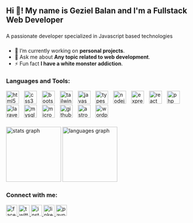 <h2 align="left">Hi 👋! My name is Geziel Balan and I'm a Fullstack Web Developer</h2>

###

<p align="left">A passionate developer specialized in Javascript based technologies</p>

###

- 🔭 I’m currently working on **personal projects**.
- 💬 Ask me about **Any topic related to web development**.
- ⚡ Fun fact **I have a white monster addiction**.</p>

###

<h3 align="left">Languages and Tools:</h3>
<div align="left">
  <img src="https://img.shields.io/badge/HTML5-E34F26?logo=html5&logoColor=white&style=for-the-badge" height="35" alt="html5 logo"  />
  <img width="6" />
  <img src="https://img.shields.io/badge/CSS3-1572B6?logo=css3&logoColor=white&style=for-the-badge" height="35" alt="css3 logo"  />
  <img width="6" />
  <img src="https://img.shields.io/badge/Bootstrap-7952B3?logo=bootstrap&logoColor=white&style=for-the-badge" height="35" alt="bootstrap logo"  />
  <img width="6" />
  <img src="https://img.shields.io/badge/Tailwind CSS-06B6D4?logo=tailwindcss&logoColor=black&style=for-the-badge" height="35" alt="tailwindcss logo"  />
  <img width="6" />
  <img src="https://img.shields.io/badge/JavaScript-F7DF1E?logo=javascript&logoColor=black&style=for-the-badge" height="35" alt="javascript logo"  />
  <img width="6" />
  <img src="https://img.shields.io/badge/TypeScript-3178C6?logo=typescript&logoColor=white&style=for-the-badge" height="35" alt="typescript logo"  />
  <img width="6" />
  <img src="https://img.shields.io/badge/Node.js-339933?logo=nodedotjs&logoColor=white&style=for-the-badge" height="35" alt="nodejs logo"  />
  <img width="6" />
  <img src="https://img.shields.io/badge/Express-000000?logo=express&logoColor=white&style=for-the-badge" height="35" alt="express logo"  />
  <img width="6" />
  <img src="https://img.shields.io/badge/React-61DAFB?logo=react&logoColor=black&style=for-the-badge" height="35" alt="react logo"  />
  <img width="6" />
  <img src="https://img.shields.io/badge/PHP-777BB4?logo=php&logoColor=black&style=for-the-badge" height="35" alt="php logo"  />
  <img width="6" />
  <img src="https://img.shields.io/badge/Laravel-FF2D20?logo=laravel&logoColor=white&style=for-the-badge" height="35" alt="laravel logo"  />
  <img width="6" />
  <img src="https://img.shields.io/badge/MySQL-4479A1?logo=mysql&logoColor=white&style=for-the-badge" height="35" alt="mysql logo"  />
  <img width="6" />
  <img src="https://img.shields.io/badge/Microsoft SQL Server-CC2927?logo=microsoftsqlserver&logoColor=white&style=for-the-badge" height="35" alt="microsoftsqlserver logo"  />
  <img width="6" />
  <img src="https://img.shields.io/badge/GitHub-181717?logo=github&logoColor=white&style=for-the-badge" height="35" alt="github logo"  />
  <img width="6" />
  <img src="https://img.shields.io/badge/Astro-FF5D01?logo=astro&logoColor=black&style=for-the-badge" height="35" alt="astro logo"  />
  <img width="6" />
  <img src="https://img.shields.io/badge/WordPress-21759B?logo=wordpress&logoColor=white&style=for-the-badge" height="35" alt="wordpress logo"  />
</div>

###

<div align="left">
  <img src="https://github-readme-stats.vercel.app/api?username=jgezziel&hide_title=false&hide_rank=false&show_icons=true&include_all_commits=true&count_private=true&disable_animations=false&theme=shades-of-purple&locale=en&hide_border=true" height="150" alt="stats graph"  />
  <img src="https://github-readme-stats.vercel.app/api/top-langs?username=jgezziel&locale=en&hide_title=false&layout=compact&card_width=320&langs_count=5&theme=shades-of-purple&hide_border=true" height="150" alt="languages graph"  />
</div>

###
<h3 align="left">Connect with me:</h3>
<div align="left">
  <a href="https://fb.com/jgezziel" target="_blank">
    <img src="https://img.shields.io/static/v1?message=Facebook&logo=facebook&label=&color=1877F2&logoColor=1877F2&labelColor=ffffff&style=for-the-badge" height="30" alt="facebook logo"  />
  </a>
  <a href="https://twitter.com/jgezziel" target="_blank">
    <img src="https://img.shields.io/static/v1?message=Twitter&logo=twitter&label=&color=1DA1F2&logoColor=1DA1F2&labelColor=ffffff&style=for-the-badge" height="30" alt="twitter logo"  />
  </a>
  <a href="https://instagram.com/jgezziel" target="_blank">
    <img src="https://img.shields.io/static/v1?message=Instagram&logo=instagram&label=&color=E4405F&logoColor=E4405F&labelColor=ffffff&style=for-the-badge" height="30" alt="instagram logo"  />
  </a>
  <a href="https://linkedin.com/in/jhosmarbalan" target="_blank">
    <img src="https://img.shields.io/static/v1?message=LinkedIn&logo=linkedin&label=&color=0077B5&logoColor=0077B5&labelColor=fff&style=for-the-badge" height="30" alt="linkedin logo"  />
  </a>
  <a href="https://www.paypal.me/jgezziel" target="_blank">
    <img src="https://img.shields.io/static/v1?message=Donate&logo=paypal&label=&color=00457C&logoColor=00457C&labelColor=ffffff&style=for-the-badge" height="30" alt="paypal logo"  />
  </a>
</div>

###

